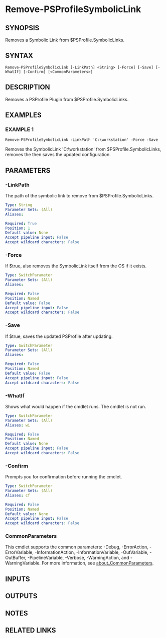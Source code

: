 # Remove-PSProfileSymbolicLink

## SYNOPSIS
Removes a Symbolic Link from $PSProfile.SymbolicLinks.

## SYNTAX

```
Remove-PSProfileSymbolicLink [-LinkPath] <String> [-Force] [-Save] [-WhatIf] [-Confirm] [<CommonParameters>]
```

## DESCRIPTION
Removes a PSProfile Plugin from $PSProfile.SymbolicLinks.

## EXAMPLES

### EXAMPLE 1
```
Remove-PSProfileSymbolicLink -LinkPath 'C:\workstation' -Force -Save
```

Removes the SymbolicLink 'C:\workstation' from $PSProfile.SymbolicLinks, removes the  then saves the updated configuration.

## PARAMETERS

### -LinkPath
The path of the symbolic link to remove from $PSProfile.SymbolicLinks.

```yaml
Type: String
Parameter Sets: (All)
Aliases:

Required: True
Position: 1
Default value: None
Accept pipeline input: False
Accept wildcard characters: False
```

### -Force
If $true, also removes the SymbolicLink itself from the OS if it exists.

```yaml
Type: SwitchParameter
Parameter Sets: (All)
Aliases:

Required: False
Position: Named
Default value: False
Accept pipeline input: False
Accept wildcard characters: False
```

### -Save
If $true, saves the updated PSProfile after updating.

```yaml
Type: SwitchParameter
Parameter Sets: (All)
Aliases:

Required: False
Position: Named
Default value: False
Accept pipeline input: False
Accept wildcard characters: False
```

### -WhatIf
Shows what would happen if the cmdlet runs.
The cmdlet is not run.

```yaml
Type: SwitchParameter
Parameter Sets: (All)
Aliases: wi

Required: False
Position: Named
Default value: None
Accept pipeline input: False
Accept wildcard characters: False
```

### -Confirm
Prompts you for confirmation before running the cmdlet.

```yaml
Type: SwitchParameter
Parameter Sets: (All)
Aliases: cf

Required: False
Position: Named
Default value: None
Accept pipeline input: False
Accept wildcard characters: False
```

### CommonParameters
This cmdlet supports the common parameters: -Debug, -ErrorAction, -ErrorVariable, -InformationAction, -InformationVariable, -OutVariable, -OutBuffer, -PipelineVariable, -Verbose, -WarningAction, and -WarningVariable. For more information, see [about_CommonParameters](http://go.microsoft.com/fwlink/?LinkID=113216).

## INPUTS

## OUTPUTS

## NOTES

## RELATED LINKS

